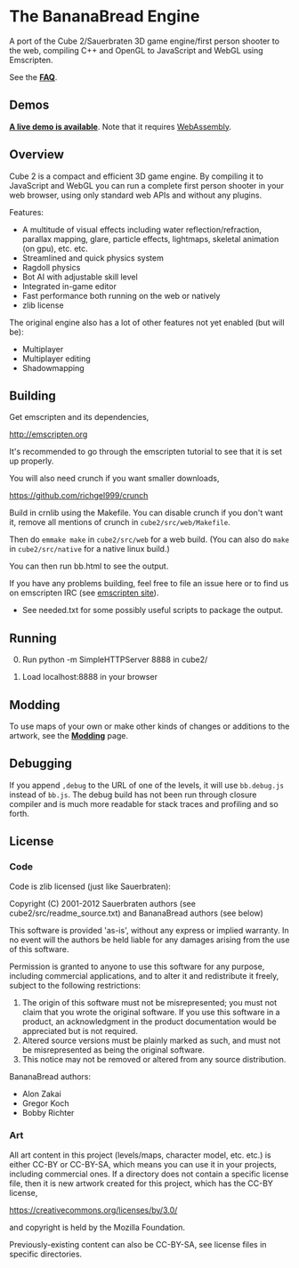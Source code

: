 
The BananaBread Engine
======================

A port of the Cube 2/Sauerbraten 3D game engine/first person shooter to the
web, compiling C++ and OpenGL to JavaScript and WebGL using Emscripten.

See the **[FAQ](https://github.com/kripken/BananaBread/wiki/FAQ)**.


Demos
-----

**[A live demo is available](https://kripken.github.io/BananaBread/cube2/bb.html)**. Note that it requires [WebAssembly](http://webassembly.org/).


Overview
--------

Cube 2 is a compact and efficient 3D game engine. By compiling it
to JavaScript and WebGL you can run a complete first person
shooter in your web browser, using only standard web APIs and
without any plugins.

Features:

 * A multitude of visual effects including water reflection/refraction,
   parallax mapping, glare, particle effects,
   lightmaps, skeletal animation (on gpu), etc. etc.
 * Streamlined and quick physics system
  * Ragdoll physics
 * Bot AI with adjustable skill level
 * Integrated in-game editor
 * Fast performance both running on the web or natively
 * zlib license

The original engine also has a lot of other features not yet
enabled (but will be):

 * Multiplayer
  * Multiplayer editing
 * Shadowmapping


Building
--------

Get emscripten and its dependencies,

  http://emscripten.org

It's recommended to go through the emscripten tutorial to see that it is set
up properly.

You will also need crunch if you want smaller downloads,

  https://github.com/richgel999/crunch

Build in crnlib using the Makefile. You can disable
crunch if you don't want it, remove all mentions of crunch in
`cube2/src/web/Makefile`.

Then do `emmake make` in `cube2/src/web` for a web build. (You can also do
`make` in `cube2/src/native` for a native linux build.)

You can then run bb.html to see the output.

If you have any problems building, feel free to file an issue here or to
find us on emscripten IRC (see [emscripten site](http://emscripten.org)).

 * See needed.txt for some possibly useful scripts to package the output.


Running
-------

0. Run
     python -m SimpleHTTPServer 8888
   in cube2/

1. Load localhost:8888 in your browser


Modding
-------

To use maps of your own or make other kinds of changes or additions to the
artwork, see the
**[Modding](https://github.com/kripken/BananaBread/wiki/Modding)**
page.


Debugging
---------

If you append `,debug` to the URL of one of the levels, it will use
`bb.debug.js` instead of `bb.js`. The debug build has not been run
through closure compiler and is much more readable for stack traces
and profiling and so forth.


License
-------

### Code

Code is zlib licensed (just like Sauerbraten):

Copyright (C) 2001-2012 Sauerbraten authors (see cube2/src/readme_source.txt)
and BananaBread authors (see below)

This software is provided 'as-is', without any express or implied
warranty.  In no event will the authors be held liable for any damages
arising from the use of this software.

Permission is granted to anyone to use this software for any purpose,
including commercial applications, and to alter it and redistribute it
freely, subject to the following restrictions:

1. The origin of this software must not be misrepresented; you must not
   claim that you wrote the original software. If you use this software
   in a product, an acknowledgment in the product documentation would be
   appreciated but is not required.
2. Altered source versions must be plainly marked as such, and must not be
   misrepresented as being the original software.
3. This notice may not be removed or altered from any source distribution.

BananaBread authors:

 * Alon Zakai
 * Gregor Koch
 * Bobby Richter

### Art

All art content in this project (levels/maps, character model, etc.
etc.) is either CC-BY or CC-BY-SA, which means you can use it in
your projects, including commercial ones. If a directory does not
contain a specific license file, then it is new artwork created for
this project, which has the CC-BY license,

https://creativecommons.org/licenses/by/3.0/

and copyright is held by the Mozilla Foundation.

Previously-existing content can also be CC-BY-SA, see license files in
specific directories.

